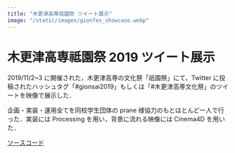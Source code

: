 ```yaml
---
title: "木更津高専祗園祭 ツイート展示"
image: "/static/images/gionfes_showcase.webp"
---
```


# 木更津高専祗園祭 2019 ツイート展示

2019/11/2~3 に開催された，木更津高専の文化祭「祇園祭」にて，Twitter に投稿されたハッシュタグ「#gionsai2019」もしくは「#木更津高専文化祭」のツイートを映像で展示した．

企画・実装・運用全てを同校学生団体の prane 様協力のもとほとんど一人で行った．実装には Processing を用い，背景に流れる映像には Cinema4D を用いた．

[ソースコード](https://github.com/Kurogoma4D/gionfes_showcase)
